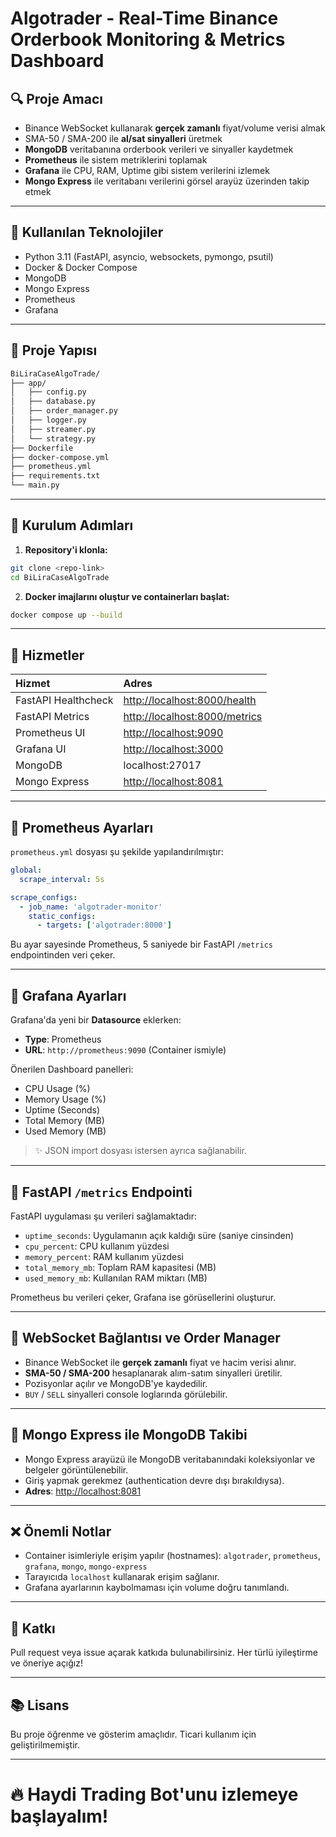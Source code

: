 # Algotrader - Real-Time Binance Orderbook Monitoring & Metrics Dashboard

## 🔍 Proje Amacı
- Binance WebSocket kullanarak **gerçek zamanlı** fiyat/volume verisi almak
- SMA-50 / SMA-200 ile **al/sat sinyalleri** üretmek
- **MongoDB** veritabanına orderbook verileri ve sinyaller kaydetmek
- **Prometheus** ile sistem metriklerini toplamak
- **Grafana** ile CPU, RAM, Uptime gibi sistem verilerini izlemek
- **Mongo Express** ile veritabanı verilerini görsel arayüz üzerinden takip etmek

---

## 🔧 Kullanılan Teknolojiler
- Python 3.11 (FastAPI, asyncio, websockets, pymongo, psutil)
- Docker & Docker Compose
- MongoDB
- Mongo Express
- Prometheus
- Grafana

---

## 📁 Proje Yapısı

```bash
BiLiraCaseAlgoTrade/
├── app/
│   ├── config.py
│   ├── database.py
│   ├── order_manager.py
│   ├── logger.py
│   ├── streamer.py
│   └── strategy.py
├── Dockerfile
├── docker-compose.yml
├── prometheus.yml
├── requirements.txt
└── main.py
```

---

## 🔄 Kurulum Adımları

1. **Repository'i klonla:**

```bash
git clone <repo-link>
cd BiLiraCaseAlgoTrade
```

2. **Docker imajlarını oluştur ve containerları başlat:**

```bash
docker compose up --build
```

---

## 🔗 Hizmetler

| Hizmet | Adres |
|:---|:---|
| FastAPI Healthcheck | [http://localhost:8000/health](http://localhost:8000/health) |
| FastAPI Metrics | [http://localhost:8000/metrics](http://localhost:8000/metrics) |
| Prometheus UI | [http://localhost:9090](http://localhost:9090) |
| Grafana UI | [http://localhost:3000](http://localhost:3000) |
| MongoDB | localhost:27017 |
| Mongo Express | [http://localhost:8081](http://localhost:8081) |

---

## 🔢 Prometheus Ayarları

`prometheus.yml` dosyası şu şekilde yapılandırılmıştır:

```yaml
global:
  scrape_interval: 5s

scrape_configs:
  - job_name: 'algotrader-monitor'
    static_configs:
      - targets: ['algotrader:8000']
```

Bu ayar sayesinde Prometheus, 5 saniyede bir FastAPI `/metrics` endpointinden veri çeker.

---

## 🔹 Grafana Ayarları

Grafana'da yeni bir **Datasource** eklerken:

- **Type**: Prometheus
- **URL**: `http://prometheus:9090` (Container ismiyle)

Önerilen Dashboard panelleri:

- CPU Usage (%)
- Memory Usage (%)
- Uptime (Seconds)
- Total Memory (MB)
- Used Memory (MB)

> ✨ JSON import dosyası istersen ayrıca sağlanabilir.

---

## 🚀 FastAPI `/metrics` Endpointi

FastAPI uygulaması şu verileri sağlamaktadır:

- `uptime_seconds`: Uygulamanın açık kaldığı süre (saniye cinsinden)
- `cpu_percent`: CPU kullanım yüzdesi
- `memory_percent`: RAM kullanım yüzdesi
- `total_memory_mb`: Toplam RAM kapasitesi (MB)
- `used_memory_mb`: Kullanılan RAM miktarı (MB)

Prometheus bu verileri çeker, Grafana ise görüsellerini oluşturur.

---

## 📂 WebSocket Bağlantısı ve Order Manager

- Binance WebSocket ile **gerçek zamanlı** fiyat ve hacim verisi alınır.
- **SMA-50 / SMA-200** hesaplanarak alım-satım sinyalleri üretilir.
- Pozisyonlar açılır ve MongoDB'ye kaydedilir.
- `BUY` / `SELL` sinyalleri console loglarında görülebilir.

---

## 📆 Mongo Express ile MongoDB Takibi

- Mongo Express arayüzü ile MongoDB veritabanındaki koleksiyonlar ve belgeler görüntülenebilir.
- Giriş yapmak gerekmez (authentication devre dışı bırakıldıysa).
- **Adres**: [http://localhost:8081](http://localhost:8081)

---

## ❌ Önemli Notlar

- Container isimleriyle erişim yapılır (hostnames): `algotrader`, `prometheus`, `grafana`, `mongo`, `mongo-express`
- Tarayıcıda `localhost` kullanarak erişim sağlanır.
- Grafana ayarlarının kaybolmaması için volume doğru tanımlandı.

---

## 🌟 Katkı

Pull request veya issue açarak katkıda bulunabilirsiniz.
Her türlü iyileştirme ve öneriye açığız!

---

## 📚 Lisans

Bu proje öğrenme ve gösterim amaçlıdır.
Ticari kullanım için geliştirilmemiştir.

---

# 🔥 Haydi Trading Bot'unu izlemeye başlayalım!

